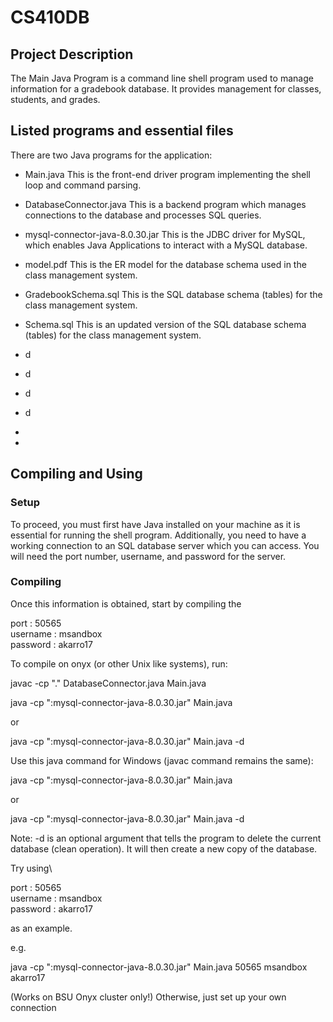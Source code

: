 # CS410DB

## Project Description

 The Main Java Program is a command line shell program used to manage 
 information for a gradebook database. It provides management for classes, students, 
 and grades.

## Listed programs and essential files

There are two Java programs for the application:

- Main.java
This is the front-end driver program implementing the shell loop and command parsing.

- DatabaseConnector.java
This is a backend program which manages connections to the database and processes SQL
queries. 

- mysql-connector-java-8.0.30.jar
This is the JDBC driver for MySQL, which enables Java Applications to interact with
a MySQL database.

- model.pdf
This is the ER model for the database schema used in the class management system.

- GradebookSchema.sql
This is the SQL database schema (tables) for the class management system.


- Schema.sql
This is an updated version of the SQL database schema (tables) for the class management system.

- d
- d
- d
- d
- 
- 

## Compiling and Using

### Setup

To proceed, you must first have Java installed on your machine as it is essential for running the shell program.
Additionally, you need to have a working connection to an SQL database server which you can access. You will need
the port number, username, and password for the server. 

### Compiling 

Once this information is obtained, start by compiling the 



port : 50565\
username : msandbox\
password : akarro17


To compile on onyx (or other Unix like systems), run:

javac -cp "." DatabaseConnector.java Main.java

java -cp ":mysql-connector-java-8.0.30.jar" Main.java <port> <username> <password>

or

java -cp ":mysql-connector-java-8.0.30.jar" Main.java <port> <username> <password> -d

Use this java command for Windows (javac command remains the same):


java -cp ":mysql-connector-java-8.0.30.jar" Main.java <port> <username> <password>

or

java -cp ":mysql-connector-java-8.0.30.jar" Main.java <port> <username> <password> -d

Note: -d is an optional argument that tells the program to delete the current database (clean operation). It will then create a new copy of the database.

Try using\

port : 50565\
username : msandbox\
password : akarro17

as an example.

e.g.

java -cp ":mysql-connector-java-8.0.30.jar" Main.java 50565 msandbox akarro17

(Works on BSU Onyx cluster only!) Otherwise, just set up your own connection
